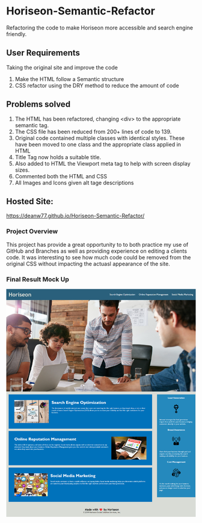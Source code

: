 # Horiseon-Semantic-Refactor
Refactoring the code to make Horiseon more accessible and search engine friendly.

## User Requirements
Taking the original site and improve the code
1) Make the HTML follow a Semantic structure
2) CSS refactor using the DRY method to reduce the amount of code

## Problems solved
1) The HTML has been refactored, changing \<div> to the appropriate semantic tag.
2) The CSS file has been reduced from 200+ lines of code to 139. 
3) Original code contained multiple classes with identical styles. These have been moved to one class and the appropriate class applied in HTML
4) Title Tag now holds a suitable title.
5) Also added to HTML the Viewport meta tag to help with screen display sizes.
6) Commented both the HTML and CSS 
7) All Images and Icons given alt tage descriptions

## Hosted Site:
https://deanw77.github.io/Horiseon-Semantic-Refactor/

### Project Overview
This project has provide a great opportunity to to both practice my use of GitHub and Branches as well as providing experience on editing a clients code. It was interesting to see how much code could be removed from the original CSS without impacting the actuasl appearance of the site. 

### Final Result Mock Up
![The updated Horiseon website looks identical to the original](Assets/images/HoriseonScreenshot.png)